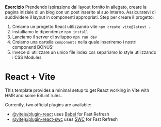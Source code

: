 **Esercizio**
Prendendo ispirazione dal layout fornito in allegato, creare la pagina iniziale di un blog con un post inserito al suo interno. Assicuratevi di suddividere il layout in componenti appropriati.
Step per creare il progetto:
1. Creiamo un progetto React utilizzando vite `npm create vite@latest .`
2. Installiamo le dipendenze `npm install`
3. Lanciamo il server di sviluppo `npm run dev`
4. Creiamo una cartella `components` nella quale inseriremo i nostri componenti
BONUS:
1. Invece di utilizzare un unico file index.css separiamo lo style utilizzando i CSS Modules



# React + Vite

This template provides a minimal setup to get React working in Vite with HMR and some ESLint rules.

Currently, two official plugins are available:

- [@vitejs/plugin-react](https://github.com/vitejs/vite-plugin-react/blob/main/packages/plugin-react/README.md) uses [Babel](https://babeljs.io/) for Fast Refresh
- [@vitejs/plugin-react-swc](https://github.com/vitejs/vite-plugin-react-swc) uses [SWC](https://swc.rs/) for Fast Refresh
